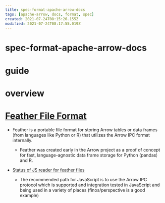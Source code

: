 ```yaml
---
title: spec-format-apache-arrow-docs
tags: [apache-arrow, docs, format, spec]
created: 2021-07-24T08:15:26.155Z
modified: 2021-07-24T08:17:55.019Z
---
```


# spec-format-apache-arrow-docs

# guide

# overview

# [Feather File Format](https://arrow.apache.org/docs/python/feather.html)
- Feather is a portable file format for storing Arrow tables or data frames (from languages like Python or R) that utilizes the Arrow IPC format internally. 
  - Feather was created early in the Arrow project as a proof of concept for fast, language-agnostic data frame storage for Python (pandas) and R. 

- [Status of JS reader for feather files](https://github.com/wesm/feather/issues/308)
  - The recommended path for JavaScript is to use the Arrow IPC protocol which is supported and integration tested in JavaScript and being used in a variety of places (finos/perspective is a good example)
